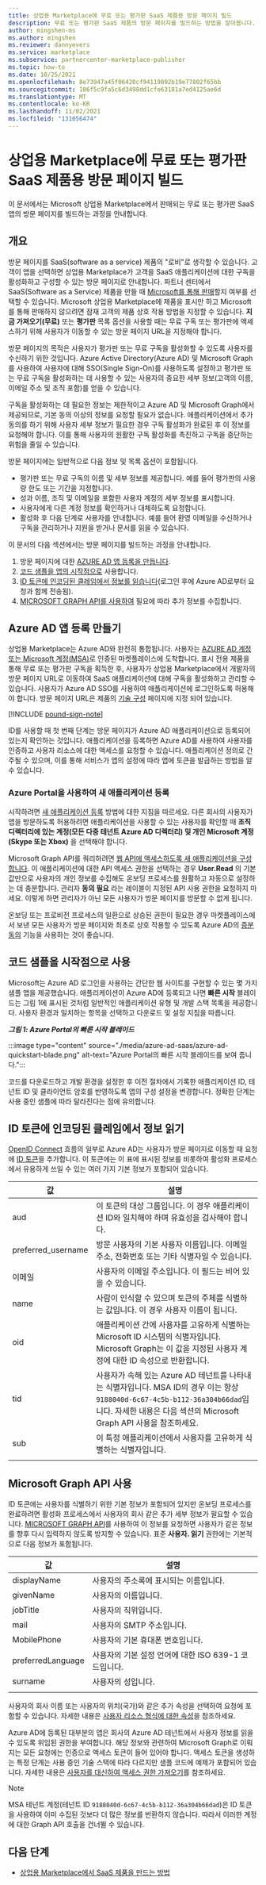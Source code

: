 ```yaml
---
title: 상업용 Marketplace에 무료 또는 평가판 SaaS 제품용 방문 페이지 빌드
description: 무료 또는 평가판 SaaS 제품의 방문 페이지를 빌드하는 방법을 알아봅니다.
author: mingshen-ms
ms.author: mingshen
ms.reviewer: dannyevers
ms.service: marketplace
ms.subservice: partnercenter-marketplace-publisher
ms.topic: how-to
ms.date: 10/25/2021
ms.openlocfilehash: 8e73947a45f06420cf94119892b19e77802f65bb
ms.sourcegitcommit: 106f5c9fa5c6d3498dd1cfe63181a7ed4125ae6d
ms.translationtype: MT
ms.contentlocale: ko-KR
ms.lasthandoff: 11/02/2021
ms.locfileid: "131056474"
---
```

# <a name="build-the-landing-page-for-your-free-or-trial-saas-offer-in-the-commercial-marketplace"></a>상업용 Marketplace에 무료 또는 평가판 SaaS 제품용 방문 페이지 빌드

이 문서에서는 Microsoft 상업용 Marketplace에서 판매되는 무료 또는 평가판 SaaS 앱의 방문 페이지를 빌드하는 과정을 안내합니다.

## <a name="overview"></a>개요

방문 페이지를 SaaS(software as a service) 제품의 "로비"로 생각할 수 있습니다. 고객이 앱을 선택하면 상업용 Marketplace가 고객을 SaaS 애플리케이션에 대한 구독을 활성화하고 구성할 수 있는 방문 페이지로 안내합니다. 파트너 센터에서 SaaS(Software as a Service) 제품을 만들 때 [Microsoft를 통해 판매](plan-saas-offer.md#listing-options)할지 여부를 선택할 수 있습니다. Microsoft 상업용 Marketplace에 제품을 표시만 하고 Microsoft를 통해 판매하지 않으려면 잠재 고객의 제품 상호 작용 방법을 지정할 수 있습니다. **지금 가져오기(무료)** 또는 **평가판** 목록 옵션을 사용할 때는 무료 구독 또는 평가판에 액세스하기 위해 사용자가 이동할 수 있는 방문 페이지 URL을 지정해야 합니다.

방문 페이지의 목적은 사용자가 평가판 또는 무료 구독을 활성화할 수 있도록 사용자를 수신하기 위한 것입니다. Azure Active Directory(Azure AD) 및 Microsoft Graph를 사용하여 사용자에 대해 SSO(Single Sign-On)를 사용하도록 설정하고 평가판 또는 무료 구독을 활성화하는 데 사용할 수 있는 사용자의 중요한 세부 정보(고객의 이름, 이메일 주소 및 조직 포함)를 얻을 수 있습니다.

구독을 활성화하는 데 필요한 정보는 제한적이고 Azure AD 및 Microsoft Graph에서 제공되므로, 기본 동의 이상의 정보를 요청할 필요가 없습니다. 애플리케이션에서 추가 동의를 하기 위해 사용자 세부 정보가 필요한 경우 구독 활성화가 완료된 후 이 정보를 요청해야 합니다. 이를 통해 사용자의 원활한 구독 활성화를 촉진하고 구독을 중단하는 위험을 줄일 수 있습니다.

방문 페이지에는 일반적으로 다음 정보 및 목록 옵션이 포함됩니다.

- 평가판 또는 무료 구독의 이름 및 세부 정보를 제공합니다. 예를 들어 평가판의 사용량 한도 또는 기간을 지정합니다.
- 성과 이름, 조직 및 이메일을 포함한 사용자 계정의 세부 정보를 표시합니다.
- 사용자에게 다른 계정 정보를 확인하거나 대체하도록 요청합니다.
- 활성화 후 다음 단계로 사용자를 안내합니다. 예를 들어 환영 이메일을 수신하거나 구독을 관리하거나 지원을 받거나 문서를 읽을 수 있습니다.

이 문서의 다음 섹션에서는 방문 페이지를 빌드하는 과정을 안내합니다.

1. 방문 페이지에 대한 [AZURE AD 앱 등록을 만듭니다](#create-an-azure-ad-app-registration).
2. [코드 샘플을 앱의 시작점으로](#use-a-code-sample-as-a-starting-point) 사용합니다.
3. [ID 토큰에 인코딩된 클레임에서 정보를 읽습니다](#read-information-from-claims-encoded-in-the-id-token)(로그인 후에 Azure AD로부터 요청과 함께 전송됨).
4. [MICROSOFT GRAPH API를 사용하여](#use-the-microsoft-graph-api) 필요에 따라 추가 정보를 수집합니다.

## <a name="create-an-azure-ad-app-registration"></a>Azure AD 앱 등록 만들기

상업용 Marketplace는 Azure AD와 완전히 통합됩니다. 사용자는 [AZURE AD 계정 또는 Microsoft 계정(MSA)](../active-directory/fundamentals/active-directory-whatis.md#terminology)로 인증된 마켓플레이스에 도착합니다. 표시 전용 제품을 통해 무료 또는 평가판 구독을 획득한 후, 사용자가 상업용 Marketplace에서 개발자의 방문 페이지 URL로 이동하여 SaaS 애플리케이션에 대해 구독을 활성화하고 관리할 수 있습니다. 사용자가 Azure AD SSO를 사용하여 애플리케이션에 로그인하도록 허용해야 합니다. 방문 페이지 URL은 제품의 [기술 구성](plan-saas-offer.md#technical-information) 페이지에 지정 되어 있습니다.

[!INCLUDE [pound-sign-note](./includes/pound-sign-note.md)]

ID를 사용할 때 첫 번째 단계는 방문 페이지가 Azure AD 애플리케이션으로 등록되어 있는지 확인하는 것입니다. 애플리케이션을 등록하면 Azure AD를 사용하여 사용자를 인증하고 사용자 리소스에 대한 액세스를 요청할 수 있습니다. 애플리케이션 정의로 간주될 수 있으며, 이를 통해 서비스가 앱의 설정에 따라 앱에 토큰을 발급하는 방법을 알 수 있습니다.

### <a name="register-a-new-application-using-the-azure-portal"></a>Azure Portal을 사용하여 새 애플리케이션 등록

시작하려면 [새 애플리케이션 등록](../active-directory/develop/quickstart-register-app.md) 방법에 대한 지침을 따르세요. 다른 회사의 사용자가 앱을 방문하도록 허용하려면 애플리케이션을 사용할 수 있는 사용자를 확인할 때 **조직 디렉터리에 있는 계정(모든 다중 테넌트 Azure AD 디렉터리) 및 개인 Microsoft 계정(Skype 또는 Xbox)** 을 선택해야 합니다.

Microsoft Graph API를 쿼리하려면 [웹 API에 액세스하도록 새 애플리케이션을 구성합니다](../active-directory/develop/quickstart-configure-app-access-web-apis.md). 이 애플리케이션에 대한 API 액세스 권한을 선택하는 경우 **User.Read** 의 기본값만으로 사용자의 개인 정보를 수집해도 온보딩 프로세스를 원활하고 자동으로 설정하는 데 충분합니다. 관리자 **동의 필요** 라는 레이블이 지정된 API 사용 권한을 요청하지 마세요. 이렇게 하면 관리자가 아닌 모든 사용자가 방문 페이지를 방문할 수 없게 됩니다.

온보딩 또는 프로비전 프로세스의 일환으로 상승된 권한이 필요한 경우 마켓플레이스에서 보낸 모든 사용자가 방문 페이지와 최초로 상호 작용할 수 있도록 Azure AD의 [증분 동의](../active-directory/azuread-dev/azure-ad-endpoint-comparison.md) 기능을 사용하는 것이 좋습니다.

## <a name="use-a-code-sample-as-a-starting-point"></a>코드 샘플을 시작점으로 사용

Microsoft는 Azure AD 로그인을 사용하는 간단한 웹 사이트를 구현할 수 있는 몇 가지 샘플 앱을 제공했습니다. 애플리케이션이 Azure AD에 등록되고 나면 **빠른 시작** 블레이드는 그림 1에 표시된 것처럼 일반적인 애플리케이션 유형 및 개발 스택 목록을 제공합니다. 사용자 환경과 일치하는 항목을 선택하고 다운로드 및 설정 지침을 따릅니다.

***그림 1: Azure Portal의 빠른 시작 블레이드***

:::image type="content" source="./media/azure-ad-saas/azure-ad-quickstart-blade.png" alt-text="Azure Portal의 빠른 시작 블레이드를 보여 줍니다.":::

코드를 다운로드하고 개발 환경을 설정한 후 이전 절차에서 기록한 애플리케이션 ID, 테넌트 ID 및 클라이언트 암호를 반영하도록 앱의 구성 설정을 변경합니다. 정확한 단계는 사용 중인 샘플에 따라 달라진다는 점에 유의합니다.

## <a name="read-information-from-claims-encoded-in-the-id-token"></a>ID 토큰에 인코딩된 클레임에서 정보 읽기

[OpenID Connect](../active-directory/develop/v2-protocols-oidc.md) 흐름의 일부로 Azure AD는 사용자가 방문 페이지로 이동할 때 요청에 [ID 토큰](../active-directory/develop/id-tokens.md)을 추가합니다. 이 토큰에는 이 표에 표시된 정보를 비롯하여 활성화 프로세스에서 유용하게 쓰일 수 있는 여러 가지 기본 정보가 포함되어 있습니다.

| 값 | 설명 |
| ------------ | ------------- |
| aud | 이 토큰의 대상 그룹입니다. 이 경우 애플리케이션 ID와 일치해야 하며 유효성을 검사해야 합니다. |
| preferred_username | 방문 사용자의 기본 사용자 이름입니다. 이메일 주소, 전화번호 또는 기타 식별자일 수 있습니다. |
| 이메일 | 사용자의 이메일 주소입니다. 이 필드는 비어 있을 수 있습니다. |
| name | 사람이 인식할 수 있으며 토큰의 주체를 식별하는 값입니다. 이 경우 사용자 이름이 됩니다. |
| oid | 애플리케이션 간에 사용자를 고유하게 식별하는 Microsoft ID 시스템의 식별자입니다. Microsoft Graph는 이 값을 지정된 사용자 계정에 대한 ID 속성으로 반환합니다. |
| tid | 사용자가 속해 있는 Azure AD 테넌트를 나타내는 식별자입니다. MSA ID의 경우 이는 항상 `9188040d-6c67-4c5b-b112-36a304b66dad`입니다. 자세한 내용은 다음 섹션의 Microsoft Graph API 사용을 참조하세요. |
| sub | 이 특정 애플리케이션에서 사용자를 고유하게 식별하는 식별자입니다. |
|||

## <a name="use-the-microsoft-graph-api"></a>Microsoft Graph API 사용

ID 토큰에는 사용자를 식별하기 위한 기본 정보가 포함되어 있지만 온보딩 프로세스를 완료하려면 활성화 프로세스에서 사용자의 회사 같은 추가 세부 정보가 필요할 수 있습니다. [MICROSOFT GRAPH API](/graph/use-the-api)를 사용하여 이 정보를 요청하면 사용자가 같은 정보를 향후 다시 입력하지 않도록 방지할 수 있습니다. 표준 **사용자. 읽기** 권한에는 기본적으로 다음 정보가 포함됩니다.

| 값 | 설명 |
| ------------ | ------------- |
| displayName | 사용자의 주소록에 표시되는 이름입니다. |
| givenName | 사용자의 이름입니다. |
| jobTitle | 사용자의 직위입니다. |
| mail | 사용자의 SMTP 주소입니다. |
| MobilePhone | 사용자의 기본 휴대폰 번호입니다. |
| preferredLanguage | 사용자의 기본 설정 언어에 대한 ISO 639-1 코드입니다. |
| surname | 사용자의 성입니다. |
|||

사용자의 회사 이름 또는 사용자의 위치(국가)와 같은 추가 속성을 선택하여 요청에 포함할 수 있습니다. 자세한 내용은 [사용자 리소스 형식에 대한 속성](/graph/api/resources/user#properties)을 참조하세요.

Azure AD에 등록된 대부분의 앱은 회사의 Azure AD 테넌트에서 사용자 정보를 읽을 수 있도록 위임된 권한을 부여합니다. 해당 정보와 관련하여 Microsoft Graph로 이뤄지는 모든 요청에는 인증으로 액세스 토큰이 들어 있어야 합니다. 액세스 토큰을 생성하는 특정 단계는 사용 중인 기술 스택에 따라 다르지만 샘플 코드에 예제가 포함되어 있습니다. 자세한 내용은 [사용자를 대신하여 액세스 권한 가져오기](/graph/auth-v2-user)를 참조하세요.

> [!NOTE]
> MSA 테넌트 계정(테넌트 ID `9188040d-6c67-4c5b-b112-36a304b66dad`)은 ID 토큰을 사용하여 이미 수집된 것보다 더 많은 정보를 반환하지 않습니다. 따라서 이러한 계정에 대한 Graph API 호출을 건너뛸 수 있습니다.

## <a name="next-steps"></a>다음 단계
- [상업용 Marketplace에서 SaaS 제품을 만드는 방법](create-new-saas-offer.md)